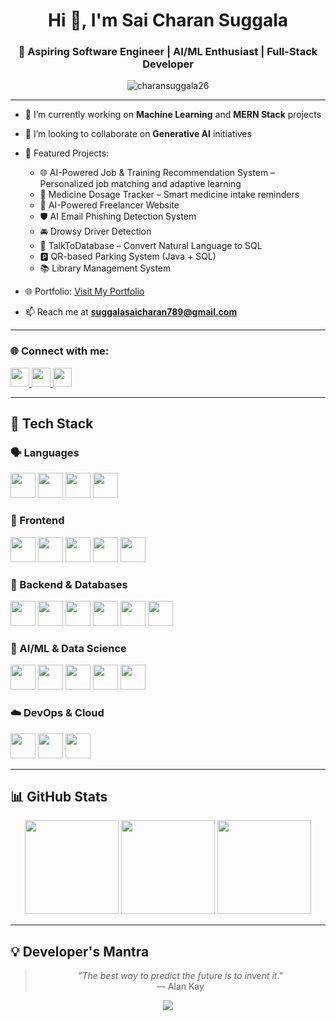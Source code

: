 <h1 align="center">Hi 👋, I'm Sai Charan Suggala</h1>
<h3 align="center">🚀 Aspiring Software Engineer | AI/ML Enthusiast | Full-Stack Developer</h3>

<p align="center">
  <img src="https://komarev.com/ghpvc/?username=charansuggala26&label=Profile%20views&color=0e75b6&style=flat" alt="charansuggala26" />
</p>

---

- 🔭 I’m currently working on **Machine Learning** and **MERN Stack** projects  
- 🤝 I’m looking to collaborate on **Generative AI** initiatives  
- 💼 Featured Projects:  
  - 🌐 AI-Powered Job & Training Recommendation System – Personalized job matching and adaptive learning  
  - 💊 Medicine Dosage Tracker – Smart medicine intake reminders  
  - 🤖 AI-Powered Freelancer Website  
  - 🛡️ AI Email Phishing Detection System  
  - 🚘 Drowsy Driver Detection  
  - 🧠 TalkToDatabase – Convert Natural Language to SQL  
  - 🅿️ QR-based Parking System (Java + SQL)  
  - 📚 Library Management System

- 🌐 Portfolio: [Visit My Portfolio](https://my-portfolio-lovat-six-79.vercel.app/)  
- 📫 Reach me at **suggalasaicharan789@gmail.com**

---

### 🌐 Connect with me:
<p align="left">
  <a href="https://linkedin.com/in/saicharansuggala" target="_blank">
    <img src="https://cdn.jsdelivr.net/gh/devicons/devicon/icons/linkedin/linkedin-original.svg" width="30" height="30" />
  </a>
  <a href="https://youtube.com/@saicharanguptha?si=FN_KrxM0_mibuco1" target="_blank">
    <img src="https://cdn.jsdelivr.net/gh/devicons/devicon/icons/youtube/youtube-original.svg" width="30" height="30" />
  </a>
  <a href="https://instagram.com/suggala_charan" target="_blank">
    <img src="https://cdn.jsdelivr.net/gh/devicons/devicon/icons/instagram/instagram-original.svg" width="30" height="30" />
  </a>
</p>

---

## 🧰 Tech Stack

### 🗣️ Languages
<p>
  <img src="https://cdn.jsdelivr.net/gh/devicons/devicon/icons/c/c-original.svg" width="40" />
  <img src="https://cdn.jsdelivr.net/gh/devicons/devicon/icons/cplusplus/cplusplus-original.svg" width="40" />
  <img src="https://cdn.jsdelivr.net/gh/devicons/devicon/icons/python/python-original.svg" width="40" />
  <img src="https://cdn.jsdelivr.net/gh/devicons/devicon/icons/javascript/javascript-original.svg" width="40" />
</p>

### 🎨 Frontend
<p>
  <img src="https://cdn.jsdelivr.net/gh/devicons/devicon/icons/html5/html5-original.svg" width="40" />
  <img src="https://cdn.jsdelivr.net/gh/devicons/devicon/icons/css3/css3-original.svg" width="40" />
  <img src="https://cdn.jsdelivr.net/gh/devicons/devicon/icons/bootstrap/bootstrap-original.svg" width="40" />
  <img src="https://cdn.jsdelivr.net/gh/devicons/devicon/icons/react/react-original.svg" width="40" />
  <img src="https://cdn.jsdelivr.net/gh/devicons/devicon/icons/tailwindcss/tailwindcss-plain.svg" width="40" />
</p>

### 🧩 Backend & Databases
<p>
  <img src="https://cdn.jsdelivr.net/gh/devicons/devicon/icons/nodejs/nodejs-original.svg" width="40" />
  <img src="https://cdn.jsdelivr.net/gh/devicons/devicon/icons/express/express-original.svg" width="40" />
  <img src="https://cdn.jsdelivr.net/gh/devicons/devicon/icons/mongodb/mongodb-original.svg" width="40" />
  <img src="https://cdn.jsdelivr.net/gh/devicons/devicon/icons/mysql/mysql-original.svg" width="40" />
  <img src="https://cdn.jsdelivr.net/gh/devicons/devicon/icons/sqlite/sqlite-original.svg" width="40" />
  <img src="https://cdn.jsdelivr.net/gh/devicons/devicon/icons/oracle/oracle-original.svg" width="40" />
</p>

### 🤖 AI/ML & Data Science
<p>
  <img src="https://cdn.jsdelivr.net/gh/devicons/devicon/icons/numpy/numpy-original.svg" width="40" />
  <img src="https://cdn.jsdelivr.net/gh/devicons/devicon/icons/pandas/pandas-original.svg" width="40" />
  <img src="https://cdn.jsdelivr.net/gh/devicons/devicon/icons/tensorflow/tensorflow-original.svg" width="40" />
  <img src="https://cdn.jsdelivr.net/gh/devicons/devicon/icons/opencv/opencv-original.svg" width="40" />
  <img src="https://cdn.jsdelivr.net/gh/devicons/devicon/icons/jupyter/jupyter-original.svg" width="40" />
</p>

### ☁️ DevOps & Cloud
<p>
  <img src="https://cdn.jsdelivr.net/gh/devicons/devicon/icons/docker/docker-original.svg" width="40" />
  <img src="https://cdn.jsdelivr.net/gh/devicons/devicon/icons/kubernetes/kubernetes-plain.svg" width="40" />
  <img src="https://cdn.jsdelivr.net/gh/devicons/devicon/icons/amazonwebservices/amazonwebservices-original.svg" width="40" />
</p>

---

## 📊 GitHub Stats

<div align="center">
  <img height="150" src="https://github-readme-stats.vercel.app/api/top-langs/?username=charansuggala26&layout=compact&theme=radical&hide_border=true" />
  <img height="150" src="https://github-readme-stats.vercel.app/api?username=charansuggala26&show_icons=true&theme=radical&hide_border=true&count_private=true" />
  <img height="150" src="https://github-readme-streak-stats.herokuapp.com?user=charansuggala26&theme=radical&hide_border=true" />
</div>

---

## 💡 Developer's Mantra
<blockquote align="center">
  <em>"The best way to predict the future is to invent it."</em><br/>— Alan Kay
</blockquote>

<p align="center">
  <img src="https://readme-typing-svg.demolab.com/?lines=Keep+Pushing+Forward!;Code.+Create.+Inspire.&center=true&width=400&height=45&color=F7DC6F&vCenter=true&pause=1000&size=22" />
</p>
